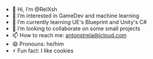 - 👋 Hi, I’m @RelXsh
- 👀 I’m interested in GameDev and machine learning
- 🌱 I’m currently learning UE's Blueprint and Unity's C# 
- 💞️ I’m looking to collaborate on some small projects
- 📫 How to reach me: antonstrela@icloud.com
- 😄 Pronouns: he/him
- ⚡ Fun fact: I like cookies
  

<!---
RelXsh/RelXsh is a ✨ special ✨ repository because its `README.md` (this file) appears on your GitHub profile.
You can click the Preview link to take a look at your changes.
--->
